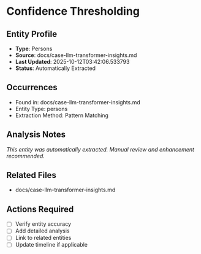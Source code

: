 # Confidence Thresholding

## Entity Profile
- **Type**: Persons
- **Source**: docs/case-llm-transformer-insights.md
- **Last Updated**: 2025-10-12T03:42:06.533793
- **Status**: Automatically Extracted

## Occurrences
- Found in: docs/case-llm-transformer-insights.md
- Entity Type: persons
- Extraction Method: Pattern Matching

## Analysis Notes
*This entity was automatically extracted. Manual review and enhancement recommended.*

## Related Files
- docs/case-llm-transformer-insights.md

## Actions Required
- [ ] Verify entity accuracy
- [ ] Add detailed analysis
- [ ] Link to related entities
- [ ] Update timeline if applicable
